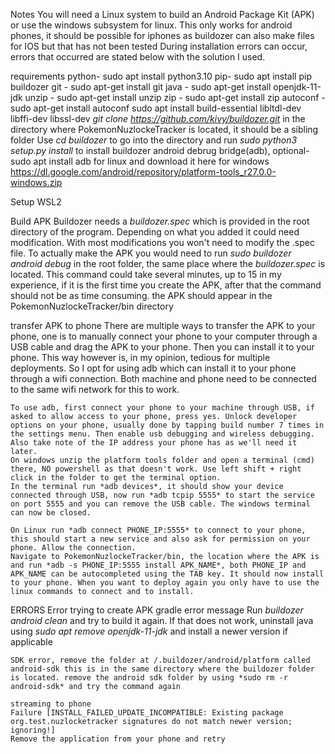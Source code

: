 Notes
    You will need a Linux system to build an Android Package Kit (APK) or use the windows subsystem for linux.
    This only works for android phones, it should be possible for iphones as buildozer can also make files for IOS but that has not been tested
    During installation errors can occur, errors that occurred are stated below with the solution I used.

requirements
    python- sudo apt install python3.10
    pip- sudo apt install pip
    buildozer
        git - sudo apt-get install git
        java - sudo apt-get install openjdk-11-jdk
        unzip - sudo apt-get install unzip
        zip - sudo apt-get install zip
        autoconf - sudo apt-get install autoconf
        sudo apt install build-essential libltdl-dev libffi-dev libssl-dev
        *git clone https://github.com/kivy/buildozer.git* in the directory where PokemonNuzlockeTracker is located, it should be a sibling folder
        Use *cd buildozer* to go into the directory and run *sudo python3 setup.py install* to install buildozer
    android debrug bridge(adb), optional- sudo apt install adb for linux and download it here for windows https://dl.google.com/android/repository/platform-tools_r27.0.0-windows.zip

Setup WSL2


Build APK
    Buildozer needs a *buildozer.spec* which is provided in the root directory of the program. Depending on what you added it could need modification. With most modifications you won't need to modify the .spec file.
    To actually make the APK you would need to run *sudo buildozer android debug* in the root folder, the same place where the *buildozer.spec* is located.
    This command could take several minutes, up to 15 in my experience, if it is the first time you create the APK, after that the command should not be as time consuming.
    the APK should appear in the PokemonNuzlockeTracker/bin directory

transfer APK to phone
    There are multiple ways to transfer the APK to your phone, one is to manually connect your phone to your computer through a USB cable and drag the APK to your phone. Then you can install it to your phone.
    This way however is, in my opinion, tedious for multiple deployments. So I opt for using adb which can install it to your phone through a wifi connection. Both machine and phone need to be connected to the same wifi network for this to work.

    To use adb, first connect your phone to your machine through USB, if asked to allow access to your phone, press yes. Unlock developer options on your phone, usually done by tapping build number 7 times in the settings menu. Then enable usb debugging and wireless debugging. Also take note of the IP address your phone has as we'll need it later.
    On windows unzip the platform tools folder and open a terminal (cmd) there, NO powershell as that doesn't work. Use left shift + right click in the folder to get the terminal option.
    In the terminal run *adb devices*, it should show your device connected through USB, now run *adb tcpip 5555* to start the service on port 5555 and you can remove the USB cable. The windows terminal can now be closed.

    On Linux run *adb connect PHONE_IP:5555* to connect to your phone, this should start a new service and also ask for permission on your phone. Allow the connection.
    Navigate to PokemonNuzlockeTracker/bin, the location where the APK is and run *adb -s PHONE_IP:5555 install APK_NAME*, both PHONE_IP and APK_NAME can be autocompleted using the TAB key. It should now install to your phone. When you want to deploy again you only have to use the linux commands to connect and to install.




ERRORS
    Error trying to create APK gradle error message
    Run *buildozer android clean* and try to build it again. If that does not work, uninstall java using *sudo apt remove openjdk-11-jdk* and install a newer version if applicable

    SDK error, remove the folder at /.buildozer/android/platform called android-sdk this is in the same directory where the buildozer folder is located. remove the android sdk folder by using *sudo rm -r android-sdk* and try the command again

    streaming to phone
    Failure [INSTALL_FAILED_UPDATE_INCOMPATIBLE: Existing package org.test.nuzlocketracker signatures do not match newer version; ignoring!]
    Remove the application from your phone and retry